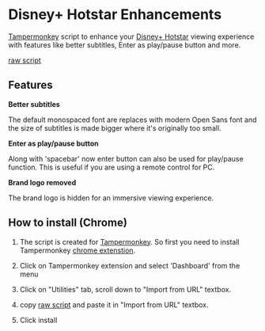 # Disney+ Hotstar Enhancements

[Tampermonkey](https://www.tampermonkey.net/) script to enhance your [Disney+ Hotstar](https://www.hotstar.com/in) viewing experience with features like better subtitles, Enter as play/pause button and more.

[raw script](https://raw.githubusercontent.com/siddacool/automation-scripts/main/src/hotstar-enhancements-tm/hotstar-enhancements-tm.js)

## Features

**Better subtitles**

The default monospaced font are replaces with modern Open Sans font and the size of subtitles is made bigger where it's originally too small.

**Enter as play/pause button**

Along with 'spacebar' now enter button can also be used for play/pause function. This is useful if you are using a remote control for PC.

**Brand logo removed**

The brand logo is hidden for an immersive viewing experience.

## How to install (Chrome)

1. The script is created for [Tampermonkey](https://www.tampermonkey.net/). So first you need to install Tampermonkey [chrome extenstion](https://chromewebstore.google.com/detail/tampermonkey/dhdgffkkebhmkfjojejmpbldmpobfkfo).

2. Click on Tampermonkey extension and select 'Dashboard' from the menu

3. Click on "Utilities" tab, scroll down to "Import from URL" textbox.

4. copy [raw script](https://raw.githubusercontent.com/siddacool/automation-scripts/main/src/hotstar-enhancements-tm/hotstar-enhancements-tm.js) and paste it in "Import from URL" textbox.

5. Click install
